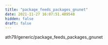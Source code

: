 ```yaml
---
title: "package_feeds_packages_gnunet"
date: 2021-11-27 16:07:51.489548
hidden: false
draft: false
---
```


ath79/generic/package_feeds_packages_gnunet

